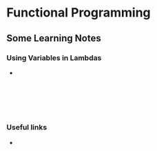 # Functional Programming 


## Some Learning Notes ##

### Using Variables in Lambdas ###
* 

&nbsp;



&nbsp;
----
### Useful links ###
* []()